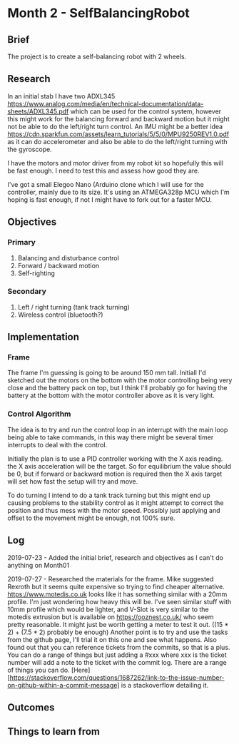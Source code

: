 # Month 2 - SelfBalancingRobot

## Brief

The project is to create a self-balancing robot with 2 wheels.

## Research

In an initial stab I have two ADXL345 <https://www.analog.com/media/en/technical-documentation/data-sheets/ADXL345.pdf> which can be used for the control system, however this might work for the balancing forward and backward motion but it might not be able to do the left/right turn control. An IMU might be a better idea <https://cdn.sparkfun.com/assets/learn_tutorials/5/5/0/MPU9250REV1.0.pdf> as it can do accelerometer and also be able to do the left/right turning with the gyroscope.

I have the motors and motor driver from my robot kit so hopefully this will be fast enough. I need to test this and assess how good they are.

I've got a small Elegoo Nano (Arduino clone which I will use for the controller, mainly due to its size. It's using an ATMEGA328p MCU which I'm hoping is fast enough, if not I might have to fork out for a faster MCU.

## Objectives

### Primary

1. Balancing and disturbance control
1. Forward / backward motion
1. Self-righting


### Secondary

1. Left / right turning (tank track turning)
1. Wireless control (bluetooth?)

## Implementation

### Frame

The frame I'm guessing is going to be around 150 mm tall. Initiall I'd sketched out the motors on the bottom with the motor controlling being very close and the battery pack on top, but I think I'll probably go for having the battery at the bottom with the motor controller above as it is very light.

### Control Algorithm

The idea is to try and run the control loop in an interrupt with the main loop being able to take commands, in this way there might be several timer interrupts to deal with the control.

Initially the plan is to use a PID controller working with the X axis reading. the X axis acceleration will be the target. So for equilibrium the value should be 0, but if forward or backward motion is required then the X axis target will set how fast the setup will try and move.

To do turning I intend to do a tank track turning but this might end up causing problems to the stability control as it might attempt to correct the position and thus mess with the motor speed. Possibly just applying and offset to the movement might be enough, not 100% sure.

## Log

2019-07-23 - Added the initial brief, research and objectives as I can't do anything on Month01

2019-07-27 - Researched the materials for the frame. Mike suggested Rexroth but it seems quite expensive so trying to find cheaper alternative. <https://www.motedis.co.uk> looks like it has something similar with a 20mm profile. I'm just wondering how heavy this will be. 
I've seen similar stuff with 10mm profile which would be lighter, and V-Slot is very similar to the motedis extrusion but is available on <https://ooznest.co.uk/> who seem pretty reasonable. It might just be worth getting a meter to test it out. ((15 * 2) + (7.5 * 2) probably be enough)
Another point is to try and use the tasks from the github page, I'll trial it on this one and see what happens.
Also found out that you can reference tickets from the commits, so that is a plus. You can do a range of things but just adding a #xxx where xxx is the ticket number will add a note to the ticket with the commit log. There are a range of things you can do. [Here][https://stackoverflow.com/questions/1687262/link-to-the-issue-number-on-github-within-a-commit-message] is a stackoverflow detailing it.

## Outcomes



## Things to learn from 


